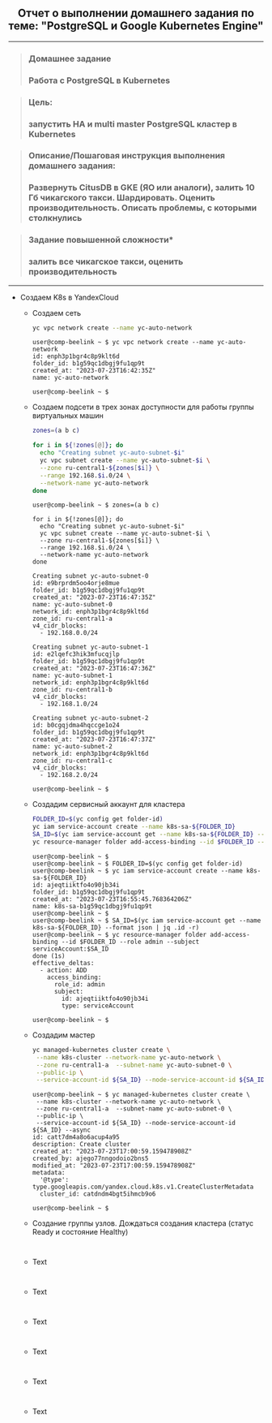 <div align="center"><h2> Отчет о выполнении домашнего задания по теме: "PostgreSQL и Google Kubernetes Engine" </h2></div>

***
> ### Домашнее задание
> ### Работа c PostgreSQL в Kubernetes

> ### Цель:
> ### запустить HA и multi master PostgreSQL кластер в Kubernetes

> ### Описание/Пошаговая инструкция выполнения домашнего задания:
> ### Развернуть CitusDB в GKE (ЯО или аналоги), залить 10 Гб чикагского такси. Шардировать. Оценить производительность. Описать проблемы, с которыми столкнулись

> ### Задание повышенной сложности*
> ### залить все чикагское такси, оценить производительность


***
* Создаем K8s в YandexCloud
  * Создаем сеть
    ```bash
    yc vpc network create --name yc-auto-network
    ```
    ```console
    user@comp-beelink ~ $ yc vpc network create --name yc-auto-network
    id: enph3p1bgr4c8p9klt6d
    folder_id: b1g59qc1dbgj9fu1qp9t
    created_at: "2023-07-23T16:42:35Z"
    name: yc-auto-network
    
    user@comp-beelink ~ $ 
    ```


  * Создаем подсети в трех зонах доступности для работы группы виртуальных машин
    ```bash
    zones=(a b c)
    
    for i in ${!zones[@]}; do
      echo "Creating subnet yc-auto-subnet-$i"
      yc vpc subnet create --name yc-auto-subnet-$i \
      --zone ru-central1-${zones[$i]} \
      --range 192.168.$i.0/24 \
      --network-name yc-auto-network
    done  
    ```
    ```console
    user@comp-beelink ~ $ zones=(a b c)
    
    for i in ${!zones[@]}; do
      echo "Creating subnet yc-auto-subnet-$i"
      yc vpc subnet create --name yc-auto-subnet-$i \
      --zone ru-central1-${zones[$i]} \
      --range 192.168.$i.0/24 \
      --network-name yc-auto-network
    done
    
    Creating subnet yc-auto-subnet-0
    id: e9brprdm5oo4orje8mue
    folder_id: b1g59qc1dbgj9fu1qp9t
    created_at: "2023-07-23T16:47:35Z"
    name: yc-auto-subnet-0
    network_id: enph3p1bgr4c8p9klt6d
    zone_id: ru-central1-a
    v4_cidr_blocks:
      - 192.168.0.0/24
    
    Creating subnet yc-auto-subnet-1
    id: e2lqefc3hik3mfucqjlp
    folder_id: b1g59qc1dbgj9fu1qp9t
    created_at: "2023-07-23T16:47:36Z"
    name: yc-auto-subnet-1
    network_id: enph3p1bgr4c8p9klt6d
    zone_id: ru-central1-b
    v4_cidr_blocks:
      - 192.168.1.0/24
    
    Creating subnet yc-auto-subnet-2
    id: b0cgqjdma4hqccge1o24
    folder_id: b1g59qc1dbgj9fu1qp9t
    created_at: "2023-07-23T16:47:37Z"
    name: yc-auto-subnet-2
    network_id: enph3p1bgr4c8p9klt6d
    zone_id: ru-central1-c
    v4_cidr_blocks:
      - 192.168.2.0/24
    
    user@comp-beelink ~ $   
    ```


  * Создадим сервисный аккаунт для кластера
    ```bash
    FOLDER_ID=$(yc config get folder-id)
    yc iam service-account create --name k8s-sa-${FOLDER_ID}
    SA_ID=$(yc iam service-account get --name k8s-sa-${FOLDER_ID} --format json | jq .id -r)
    yc resource-manager folder add-access-binding --id $FOLDER_ID --role admin --subject serviceAccount:$SA_ID
    ```
    ```console
    user@comp-beelink ~ $ 
    user@comp-beelink ~ $ FOLDER_ID=$(yc config get folder-id)
    user@comp-beelink ~ $ yc iam service-account create --name k8s-sa-${FOLDER_ID}
    id: ajeqtiiktfo4o90jb34i
    folder_id: b1g59qc1dbgj9fu1qp9t
    created_at: "2023-07-23T16:55:45.768364206Z"
    name: k8s-sa-b1g59qc1dbgj9fu1qp9t
    user@comp-beelink ~ $ 
    user@comp-beelink ~ $ SA_ID=$(yc iam service-account get --name k8s-sa-${FOLDER_ID} --format json | jq .id -r)
    user@comp-beelink ~ $ yc resource-manager folder add-access-binding --id $FOLDER_ID --role admin --subject serviceAccount:$SA_ID
    done (1s)
    effective_deltas:
      - action: ADD
        access_binding:
          role_id: admin
          subject:
            id: ajeqtiiktfo4o90jb34i
            type: serviceAccount
    
    user@comp-beelink ~ $ 
    ```


  * Создадим мастер
    ```bash
    yc managed-kubernetes cluster create \
     --name k8s-cluster --network-name yc-auto-network \
     --zone ru-central1-a  --subnet-name yc-auto-subnet-0 \
     --public-ip \
     --service-account-id ${SA_ID} --node-service-account-id ${SA_ID} --async  
    ```
    ```console
    user@comp-beelink ~ $ yc managed-kubernetes cluster create \
     --name k8s-cluster --network-name yc-auto-network \
     --zone ru-central1-a  --subnet-name yc-auto-subnet-0 \
     --public-ip \
     --service-account-id ${SA_ID} --node-service-account-id ${SA_ID} --async
    id: catt7dm4a8o6acup4a95
    description: Create cluster
    created_at: "2023-07-23T17:00:59.159478908Z"
    created_by: ajego77nngodoio2bns5
    modified_at: "2023-07-23T17:00:59.159478908Z"
    metadata:
      '@type': type.googleapis.com/yandex.cloud.k8s.v1.CreateClusterMetadata
      cluster_id: catdndm4bgt5ihmcb9o6
    
    user@comp-beelink ~ $ 
    ```


  * Создание группы узлов.  Дождаться создания кластера (статус Ready и состояние Healthy)
    ```bash
  
    ```
    ```console
  
    ```    

  * Text
    ```bash
  
    ```
    ```console
  
    ```


  * Text
    ```bash
  
    ```
    ```console
  
    ```    
    
    

  * Text
    ```bash
  
    ```
    ```console
  
    ```


  * Text
    ```bash
  
    ```
    ```console
  
    ```    

  * Text
    ```bash
  
    ```
    ```console
  
    ```


  * Text
    ```bash
  
    ```
    ```console
  
    ```    
